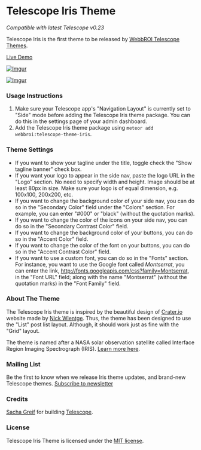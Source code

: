 Telescope Iris Theme
========

*Compatible with latest Telescope v0.23*

Telescope Iris is the first theme to be released by [WebbROI Telescope Themes](http://telescope-themes.meteor.com).

[Live Demo](http://telescope-iris.meteor.com)

[![Imgur](http://i.imgur.com/QP3OaRm.png)](http://telescope-iris.meteor.com/)

[![Imgur](http://i.imgur.com/FmutlsO.jpg)](http://telescope-iris.meteor.com/)

### Usage Instructions

1. Make sure your Telescope app's "Navigation Layout" is currently set to "Side" mode before adding the Telescope Iris theme package. You can do this in the settings page of your admin dashboard.
2. Add the Telescope Iris theme package using `meteor add webbroi:telescope-theme-iris`.

### Theme Settings

- If you want to show your tagline under the title, toggle check the "Show tagline banner" check box.
- If you want your logo to appear in the side nav, paste the logo URL in the "Logo" section. No need to specify width and height. Image should be at least 80px in size. Make sure your logo is of equal dimension, e.g. 100x100, 200x200, etc.
- If you want to change the background color of your side nav, you can do so in the "Secondary Color" field under the "Colors" section. For example, you can enter "#000" or "black" (without the quotation marks).
- If you want to change the color of the icons on your side nav, you can do so in the "Secondary Contrast Color" field.
- If you want to change the background color of your buttons, you can do so in the "Accent Color" field.
- If you want to change the color of the font on your buttons, you can do so in the "Accent Contrast Color" field.
- If you want to use a custom font, you can do so in the "Fonts" section. For instance, you want to use the Google font called *Montserrat*, you can enter the link, http://fonts.googleapis.com/css?family=Montserrat, in the "Font URL" field; along with the name "Montserrat" (without the quotation marks) in the "Font Family" field.

### About The Theme

The Telescope Iris theme is inspired by the beautiful design of [Crater.io](https://crater.io/) website made by [Nick Wientge](http://exygen.io/). Thus, the theme has been designed to use the "List" post list layout. Although, it should work just as fine with the "Grid" layout.

The theme is named after a NASA solar observation satellite called Interface Region Imaging Spectrograph (IRIS). [Learn more here](https://en.wikipedia.org/wiki/Interface_Region_Imaging_Spectrograph).

### Mailing List

Be the first to know when we release Iris theme updates, and brand-new Telescope themes. [Subscribe to newsletter](http://telescope-themes.meteor.com/)

### Credits

[Sacha Greif](https://github.com/SachaG) for building [Telescope](https://github.com/TelescopeJS/Telescope).

### License

Telescope Iris Theme is licensed under the [MIT license](http://opensource.org/licenses/MIT).
